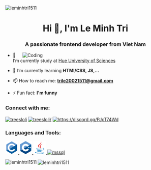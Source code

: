 <!-- ![MasterHead](https://freefrontend.com/assets/img/html-del-ins-with-css/correction-del-and-ins.gif) -->
<p align="left"> <img src="https://komarev.com/ghpvc/?username=leminhtri1511&label=Profile%20views&color=0e75b6&style=flat" alt="leminhtri1511" /> </p>
<h1 align="center">Hi 👋, I'm Le Minh Tri</h1>
<h3 align="center">A passionate frontend developer from Viet Nam</h3>

<img align="right" alt="Coding" width="450" src="https://camo.githubusercontent.com/8bf6f6d78abc81fcf9c49f10649423e73ea44bc248e83aaae8759d401c829a84/68747470733a2f2f70687973696373677572756b756c2e66696c65732e776f726470726573732e636f6d2f323031392f30322f6368617261637465722d312e676966">


- 🔭 I’m currently study at <a href="https://husc.edu.vn/en/viewpage.php?page_id=1">Hue University of Sciences</a>

- 🌱 I’m currently learning **HTMl/CSS, JS,...**

- 📫 How to reach me: **trile20021511@gmail.com**

- ⚡ Fun fact: **I'm funny**

<h3 align="left">Connect with me:</h3>
<p align="left">
<a href="https://fb.com/treesloli" target="blank"><img align="center" src="https://raw.githubusercontent.com/rahuldkjain/github-profile-readme-generator/master/src/images/icons/Social/facebook.svg" alt="treesloli" height="30" width="40" /></a>
<a href="https://instagram.com/treesloli" target="blank"><img align="center" src="https://raw.githubusercontent.com/rahuldkjain/github-profile-readme-generator/master/src/images/icons/Social/instagram.svg" alt="treesloli/" height="30" width="40" /></a>
<a href="https://discord.gg/https://discord.gg/PJcT74Wd" target="blank"><img align="center" src="https://raw.githubusercontent.com/rahuldkjain/github-profile-readme-generator/master/src/images/icons/Social/discord.svg" alt="https://discord.gg/PJcT74Wd" height="30" width="40" /></a>
</p>

<h3 align="left">Languages and Tools:</h3>
<p align="left"> <a href="https://www.cprogramming.com/" target="_blank" rel="noreferrer"> <img src="https://raw.githubusercontent.com/devicons/devicon/master/icons/c/c-original.svg" alt="c" width="40" height="40"/> </a> <a href="https://www.w3schools.com/cpp/" target="_blank" rel="noreferrer"> <img src="https://raw.githubusercontent.com/devicons/devicon/master/icons/cplusplus/cplusplus-original.svg" alt="cplusplus" width="40" height="40"/> </a> <a href="https://www.java.com" target="_blank" rel="noreferrer"> <img src="https://raw.githubusercontent.com/devicons/devicon/master/icons/java/java-original.svg" alt="java" width="40" height="40"/> </a> <a href="https://www.microsoft.com/en-us/sql-server" target="_blank" rel="noreferrer"> <img src="https://www.svgrepo.com/show/303229/microsoft-sql-server-logo.svg" alt="mssql" width="40" height="40"/> </a> </p>

<p><img align="left" src="https://github-readme-stats.vercel.app/api/top-langs?username=leminhtri1511&show_icons=true&locale=en&layout=compact" alt="leminhtri1511" /></p>

<p>&nbsp;<img align="center" src="https://github-readme-stats.vercel.app/api?username=leminhtri1511&show_icons=true&locale=en" alt="leminhtri1511" /></p>


<!-- <p><img align="left" src="https://github-readme-streak-stats.herokuapp.com/?user=leminhtri1511&" alt="leminhtri1511" /></p> -->
